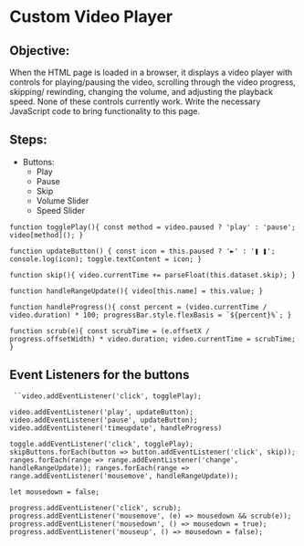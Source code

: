 # Custom Video Player

## Objective:
When the HTML page is loaded in a browser, it displays a video player with controls for playing/pausing the video, scrolling through the video progress, skipping/ rewinding, changing the volume, and adjusting the playback speed. None of these controls currently work. Write the necessary JavaScript code to bring functionality to this page.

## Steps:

- Buttons:
	* Play
	* Pause
	* Skip 
	* Volume Slider
	* Speed Slider

``function togglePlay(){
	const method = video.paused ? 'play' : 'pause';
	video[method]();
}``

``function updateButton() {
  const icon = this.paused ? '►' : '❚ ❚';
  console.log(icon);
  toggle.textContent = icon;
}``

``function skip(){
	video.currentTime += parseFloat(this.dataset.skip);
}``

``function handleRangeUpdate(){
	video[this.name] = this.value;
}``

``function handleProgress(){
	const percent = (video.currentTime / video.duration) * 100;
	progressBar.style.flexBasis = `${percent}%`;
}``

``function scrub(e){
	const scrubTime = (e.offsetX / progress.offsetWidth) * video.duration;
	video.currentTime = scrubTime;
}``

## Event Listeners for the buttons
	 ``video.addEventListener('click', togglePlay);
``video.addEventListener('play', updateButton);``
``video.addEventListener('pause', updateButton);``
``video.addEventListener('timeupdate', handleProgress)``

``toggle.addEventListener('click', togglePlay);
skipButtons.forEach(button => button.addEventListener('click', skip));
ranges.forEach(range => range.addEventListener('change', handleRangeUpdate));
ranges.forEach(range => range.addEventListener('mousemove', handleRangeUpdate));``

``let mousedown = false;``

``progress.addEventListener('click', scrub);
progress.addEventListener('mousemove', (e) => mousedown && scrub(e));
progress.addEventListener('mousedown', () => mousedown = true);
progress.addEventListener('mouseup', () => mousedown = false);``
